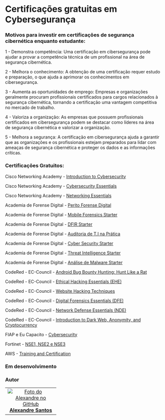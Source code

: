<h1>Certificações gratuitas em Cybersegurança</h1>

<h3>Motivos para investir em certificações de segurança cibernética enquanto estudante:</h3>

<p>1 - Demonstra competência: Uma certificação em cibersegurança pode ajudar a provar a competência técnica de um profissional na área de segurança cibernética.</p>
<p>2 - Melhora o conhecimento: A obtenção de uma certificação requer estudo e preparação, o que ajuda a aprimorar os conhecimentos em cibersegurança.</p>
<p>3 - Aumenta as oportunidades de emprego: Empresas e organizações geralmente procuram profissionais certificados para cargos relacionados à segurança cibernética, tornando a certificação uma vantagem competitiva no mercado de trabalho.</p>
<p>4 - Valoriza a organização: As empresas que possuem profissionais certificados em cibersegurança podem se destacar como líderes na área de segurança cibernética e valorizar a organização.</p>
<p>5 - Melhora a segurança: A certificação em cibersegurança ajuda a garantir que as organizações e os profissionais estejam preparados para lidar com ameaças de segurança cibernética e proteger os dados e as informações críticas.</p>

<h3>Certificações Gratuitos:</h3>

<p>Cisco Networking Academy - <a href="https://www.netacad.com/pt-br/courses/cybersecurity/introduction-cybersecurity">Introduction to Cybersecurity</a></p>
<p>Cisco Networking Academy - <a href="https://www.netacad.com/pt-br/courses/cybersecurity/cybersecurity-essentials">Cybersecurity Essentials</a></p>
<p>Cisco Networking Academy - <a href="https://www.netacad.com/pt-br/courses/networking/networking-essentials">Networking Essentials</a></p>
<p>Academia de Forense Digital - <a href="https://academiadeforensedigital.com.br/treinamentos/perito-forense-digital-gratuito/">Perito Forense Digital</a></p>
<p>Academia de Forense Digital - <a href="https://academiadeforensedigital.com.br/treinamentos/mobile-forensics-starter/">Mobile Forensics Starter</a></p>
<p>Academia de Forense Digital - <a href="https://academiadeforensedigital.com.br/treinamentos/dfir-starter/">DFIR Starter</a></p>
<p>Academia de Forense Digital - <a href="https://academiadeforensedigital.com.br/treinamentos/auditoria-de-t-i-na-pratica/">Auditoria de T.I na Prática </a></p>
<p>Academia de Forense Digital - <a href="https://academiadeforensedigital.com.br/treinamentos/cyber-security-starter/">Cyber Security Starter</a></p>
<p>Academia de Forense Digital - <a href="https://academiadeforensedigital.com.br/treinamentos/threat-intelligence-starter/">Threat Intelligence Starter</a></p>
<p>Academia de Forense Digital - <a href="https://academiadeforensedigital.com.br/treinamentos/analise-de-malware-starter/">Análise de Malware Starter</a></p>
<p>CodeRed - EC-Council - <a href="https://codered.eccouncil.org/course/android-bug-bounty-hunting-hunt-like-a-rat?logged=false">Android Bug Bounty Hunting: Hunt Like a Rat</a></p>
<p>CodeRed - EC-Council - <a href="https://codered.eccouncil.org/course/ethical-hacking-essentials?logged=false">Ethical Hacking Essentials (EHE)</a></p>
<p>CodeRed - EC-Council - <a href="https://codered.eccouncil.org/course/website-hacking-techniques?logged=false">Website Hacking Techniques</a></p>
<p>CodeRed - EC-Council - <a href="https://codered.eccouncil.org/course/digital-forensics-essentials?logged=false">Digital Forensics Essentials (DFE)</a></p>
<p>CodeRed - EC-Council - <a href="https://codered.eccouncil.org/course/network-defense-essentials?logged=false">Network Defense Essentials (NDE)</a></p>
<p>CodeRed - EC-Council - <a href="https://codered.eccouncil.org/course/introduction-to-dark-web-anonymity-and-cryptocurrency?logged=false">Introduction to Dark Web, Anonymity, and Cryptocurrency</a></p>
<p>FIAP e Eu Capacito - <a href="https://eucapacito.com.br/curso-ec/cybersecurity">Cybersecurity</a></p>
<p>Fortinet - <a href="https://training.fortinet.com/login/signup.php?">NSE1, NSE2 e NSE3</a></p>
<p>AWS - <a href="https://explore.skillbuilder.aws/learn/signin">Training and Certification</a></p>

<h3>Em desenvolvimento</h3>

<h3>Autor</h3>

<table>
  <tr>
    <td align="center"  width="150px">
      <a href="https://github.com/alexandresantosal91">
        <img src="https://avatars.githubusercontent.com/u/122564125?s=400&u=89b5e90a309d06830dcac867a6a5a8e2940ff693&v=4" alt="Foto do Alexandre no GitHub"/>
        <br> <b>Alexandre Santos</b>
        </sub>
      </a>
    </td>
  </tr>
</table>


